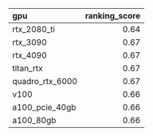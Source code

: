 | gpu             |   ranking_score |
|:----------------|----------------:|
| rtx_2080_ti     |            0.64 |
| rtx_3090        |            0.67 |
| rtx_4090        |            0.67 |
| titan_rtx       |            0.67 |
| quadro_rtx_6000 |            0.67 |
| v100            |            0.66 |
| a100_pcie_40gb  |            0.66 |
| a100_80gb       |            0.66 |